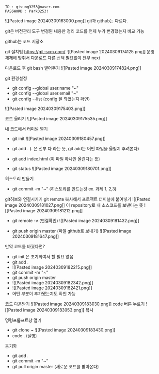 	ID : gisung3253@naver.com
	PASSWORD : Park3253!


![[Pasted image 20240309163000.png]]
git과 github는 다르다.

git은 버전관리 도구
변경된 내용만 정리
코드를 언제 누가 변경했는지 비교 가능

github는 코드 저장소


git 설치법
https://git-scm.com/
![[Pasted image 20240309174125.png]]
운영체제에 맞춰서 다운로드
다른 선택 필요없이 전부 next

다운로드 후 git bash 열어주기
![[Pasted image 20240309174824.png]]

git 환경설정

- git config --global user.name "~"
- git config --global user.email "~"
- git config --list (config 잘 되었는지 확인)

![[Pasted image 20240309175403.png]]

코드 올리기
![[Pasted image 20240309175535.png]]

내 코드에서 터미널 열기

- git init
![[Pasted image 20240309180457.png]]

- git add . (. 은 전부 다 라는 뜻, git add는 어떤 파일을 올릴지 추려본다)
- git add index.html (이 파일 하나만 올린다는 뜻)
- git status
![[Pasted image 20240309180701.png]]

히스토리 만들기
- git commit -m "~" (히스토리를 만드는것 ex. 과제 1, 2,3)

git허브와 연결시키기
git remote 복사해서 프로젝트 터미널에 붙여넣기
![[Pasted image 20240309181027.png]]
이 repository로 내 소스코드를 보낸다는 뜻
![[Pasted image 20240309181212.png]]

- git remote -v (연결확인)
![[Pasted image 20240309181432.png]]

- git push origin master (파일 github로 보내기)
![[Pasted image 20240309181647.png]]

만약 코드를 바꿨다면?
- git init 은 초기화여서 할 필요 없음
- git add .
- ![[Pasted image 20240309182215.png]]
- git commit -m "~"
- git push origin master
- ![[Pasted image 20240309182342.png]]
- ![[Pasted image 20240309182421.png]] 
- 어떤 부분이 추가됐는지도 확인 가능

코드 다운받기
![[Pasted image 20240309183030.png]]
code 버튼 누르기
![[Pasted image 20240309183053.png]]
복사

명령프롬프트창 열기
- git clone ~
![[Pasted image 20240309183430.png]]
- code . (실행)

동기화
- git add .
- git commit -m "~"
- git pull origin master (새로운 코드를 받아온다)